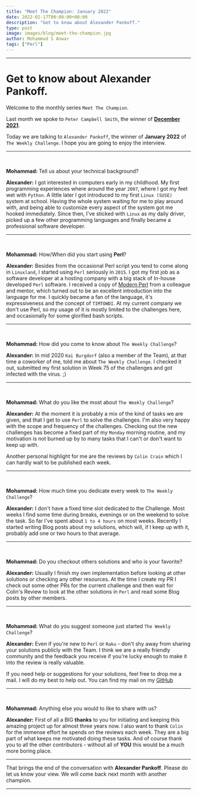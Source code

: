 ```yaml
---
title: "Meet The Champion: January 2022"
date: 2022-02-17T00:00:00+00:00
description: "Get to know about Alexander Pankoff."
type: post
image: images/blog/meet-the-champion.jpg
author: Mohammad S Anwar
tags: ["Perl"]
---
```


---

# Get to know about Alexander Pankoff.

Welcome to the monthly series `Meet The Champion`.

Last month we spoke to `Peter Campbell Smith`, the winner of **[December 2021](/blog/meet-the-champion-2021-12)**.

Today we are talking to `Alexander Pankoff`, the winner of **January 2022** of `The Weekly Challenge`. I hope you are going to enjoy the interview.

---

<br>

**Mohammad:** Tell us about your technical background?

**Alexander:** I got interested in computers early in my childhood. My first programming experiences where around the year `2007`, where I got my feet wet with `Python`. A little later I got introduced to my first `Linux (SUSE)` system at school. Having the whole system waiting for me to play around with, and being able to customize every aspect of the system got me hooked immediately. Since then, I've sticked with `Linux` as my daily driver, picked up a few other programming languages and finally became a professional software developer.

---

<br>

**Mohammad:** How/When did you start using **Perl**?

**Alexander:** Besides from the occasional Perl script you tend to come along in `Linuxland`, I started using `Perl` seriously in `2015`. I got my first job as a software developer at a hosting company with a big stack of In-house developed `Perl` software. I received a copy of [Modern Perl](http://modernperlbooks.com/) from a colleague and mentor, which turned out to be an excellent introduction into the language for me. I quickly became a fan of the language, it's expressiveness and the concept of `TIMTOWDI`. At my current company we don't use Perl, so my usage of it is mostly limited to the challenges here, and occasionally for some glorified bash scripts.

---

<br>

**Mohammad:** How did you come to know about `The Weekly Challenge`?

**Alexander:** In mid 2020 `Kai Burgdorf` (also a member of the Team), at that time a coworker of me, told me about `The Weekly Challenge`. I checked it out, submitted my first solution in Week 75 of the challenges and got infected with the virus. ;)

---

<br>

**Mohammad:** What do you like the most about `The Weekly Challenge`?

**Alexander:** At the moment it is probably a mix of the kind of tasks we are given, and that I get to use `Perl` to solve the challenges. I'm also very happy with the scope and frequency of the challenges. Checking out the new challenges has become a fixed part of my `Monday` morning routine, and my motivation is not burned up by to many tasks that I can't or don't want to keep up with.

Another personal highlight for me are the reviews by `Colin Crain` which I can hardly wait to be published each week.

---

<br>

**Mohammad:** How much time you dedicate every week to `The Weekly Challenge`?

**Alexander:** I don't have a fixed time slot dedicated to the Challenge. Most weeks I find some time during breaks, evenings or on the weekend to solve the task. So far I've spent about `1 to 4 hours` on most weeks. Recently I started writing Blog posts about my solutions, which will, if I keep up with it, probably add one or two hours to that average.

---

<br>

**Mohammad:** Do you checkout others solutions and who is your favorite?

**Alexander:** Usually I finish my own implementation before looking at other solutions or checking any other resources. At the time I create my PR I check out some other PRs for the current challenge and then wait for Colin's Review to look at the other solutions in `Perl` and read some Blog posts by other members.

---

<br>

**Mohammad:** What do you suggest someone just started `The Weekly Challenge`?

**Alexander:** Even if you're new to `Perl` or `Raku` - don't shy away from sharing your solutions publicly with the Team. I think we are a really friendly community and the feedback you receive if you're lucky enough to make it into the review is really valuable.

If you need help or suggestions for your solutions, feel free to drop me a mail. I will do my best to help out. You can find my mail on my
[GitHub](https://github.com/ccntrq)

---

<br>

**Mohammad:** Anything else you would to like to share with us?

**Alexander:** First of all a BIG **thanks** to you for initiating and keeping this amazing project up for almost three years now. I also want to thank `Colin` for the immense effort he spends on the reviews each week. They are a big part of what keeps me motivated doing these tasks. And of course thank you to all the other contributors - without all of **YOU** this would be a much more boring place.

---

That brings the end of the conversation with **Alexander Pankoff**. Please do let us know your view. We will come back next month with another champion.

---
